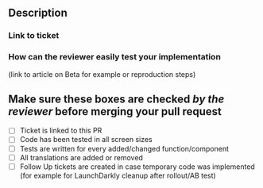 ## Description

### Link to ticket

### How can the reviewer easily test your implementation

(link to article on Beta for example or reproduction steps)

## Make sure these boxes are checked _by the reviewer_ before merging your pull request

- [ ] Ticket is linked to this PR
- [ ] Code has been tested in all screen sizes
- [ ] Tests are written for every added/changed function/component
- [ ] All translations are added or removed
- [ ] Follow Up tickets are created in case temporary code was implemented (for example for LaunchDarkly cleanup after rollout/AB test)

